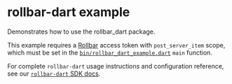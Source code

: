 # rollbar-dart example

Demonstrates how to use the rollbar_dart package.

This example requires a [Rollbar](https://rollbar.com) access token with `post_server_item` scope, which must be set in the [`bin/rollbar_dart_example.dart`](bin/rollbar_dart_example.dart) `main` function.

For complete `rollbar-dart` usage instructions and configuration reference, see our [`rollbar-dart` SDK docs](https://docs.rollbar.com/docs/flutter#dart).
